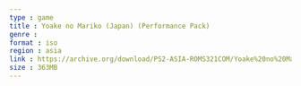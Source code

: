 ```yaml
---
type : game
title : Yoake no Mariko (Japan) (Performance Pack)
genre : 
format : iso
region : asia
link : https://archive.org/download/PS2-ASIA-ROMS321COM/Yoake%20no%20Mariko%20%28Japan%29%20%28Performance%20Pack%29.7z
size : 363MB
---
```


